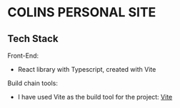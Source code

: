 # COLINS PERSONAL SITE

## Tech Stack

Front-End:
- React library with Typescript, created with Vite

Build chain tools:
- I have used Vite as the build tool for the project: [Vite](https://vitejs.dev)

